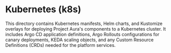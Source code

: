 # Kubernetes (k8s)

This directory contains Kubernetes manifests, Helm charts, and Kustomize overlays for deploying Project Aura's components to a Kubernetes cluster. It includes Argo CD application definitions, Argo Rollouts configurations for canary deployments, KEDA scaling objects, and any Custom Resource Definitions (CRDs) needed for the platform services.
